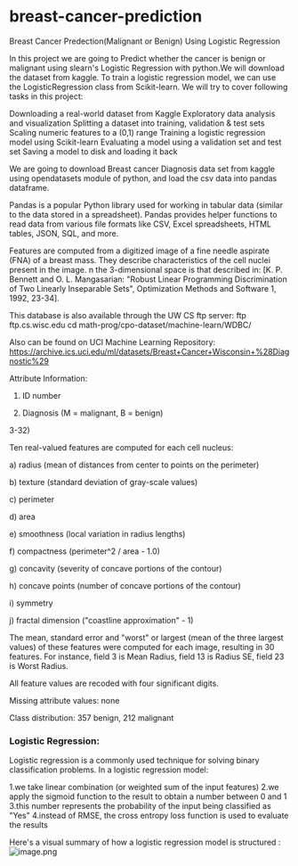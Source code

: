 # breast-cancer-prediction
Breast Cancer Predection(Malignant or Benign) Using Logistic Regression

In this project we are going to Predict whether the cancer is benign or malignant using slearn's Logistic Regression with python.We will download the dataset from kaggle. To train a logistic regression model, we can use the LogisticRegression class from Scikit-learn. We will try to cover following tasks in this project:

Downloading a real-world dataset from Kaggle
Exploratory data analysis and visualization
Splitting a dataset into training, validation & test sets
Scaling numeric features to a (0,1) range
Training a logistic regression model using Scikit-learn
Evaluating a model using a validation set and test set
Saving a model to disk and loading it back

We are going to download Breast cancer Diagnosis data set from kaggle using opendatasets module of python, and load the csv data into pandas dataframe.

Pandas is a popular Python library used for working in tabular data (similar to the data stored in a spreadsheet). Pandas provides helper functions to read data from various file formats like CSV, Excel spreadsheets, HTML tables, JSON, SQL, and more.

Features are computed from a digitized image of a fine needle aspirate (FNA) of a breast mass. They describe characteristics of the cell nuclei present in the image. n the 3-dimensional space is that described in: [K. P. Bennett and O. L. Mangasarian: "Robust Linear Programming Discrimination of Two Linearly Inseparable Sets", Optimization Methods and Software 1, 1992, 23-34].

This database is also available through the UW CS ftp server: ftp ftp.cs.wisc.edu cd math-prog/cpo-dataset/machine-learn/WDBC/

Also can be found on UCI Machine Learning Repository: https://archive.ics.uci.edu/ml/datasets/Breast+Cancer+Wisconsin+%28Diagnostic%29

Attribute Information:

1) ID number

2) Diagnosis (M = malignant, B = benign)

3-32)

Ten real-valued features are computed for each cell nucleus:

a) radius (mean of distances from center to points on the perimeter)

b) texture (standard deviation of gray-scale values)

c) perimeter

d) area

e) smoothness (local variation in radius lengths)

f) compactness (perimeter^2 / area - 1.0)

g) concavity (severity of concave portions of the contour)

h) concave points (number of concave portions of the contour)

i) symmetry

j) fractal dimension ("coastline approximation" - 1)

The mean, standard error and "worst" or largest (mean of the three largest values) of these features were computed for each image, resulting in 30 features. For instance, field 3 is Mean Radius, field 13 is Radius SE, field 23 is Worst Radius.

All feature values are recoded with four significant digits.

Missing attribute values: none

Class distribution: 357 benign, 212 malignant



### Logistic Regression:

Logistic regression is a commonly used technique for solving binary classification problems. In a logistic regression model:

1.we take linear combination (or weighted sum of the input features)
2.we apply the sigmoid function to the result to obtain a number between 0 and 1
3.this number represents the probability of the input being classified as "Yes"
4.instead of RMSE, the cross entropy loss function is used to evaluate the results

Here's a visual summary of how a logistic regression model is structured :
![image.png](attachment:image.png)
